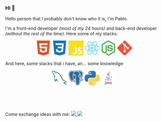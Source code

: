 ### Hi 👋

Hello person that I probably don't know who it is, I'm Pablo.

I'm a front-end developer _(most of my 24 hours)_ and back-end developer _(without the rest of the time)_. Here some of my stacks:
<p align="center">
	<img src="https://github.com/pablorodrigo52/pablorodrigo52/blob/master/assets/html5.svg" width="48"/>
	<img src="https://github.com/pablorodrigo52/pablorodrigo52/blob/master/assets/css3.svg" width="48"/>
	<img src="https://github.com/pablorodrigo52/pablorodrigo52/blob/master/assets/javascript.svg" width="48"/>
	<img src="https://github.com/pablorodrigo52/pablorodrigo52/blob/master/assets/react.svg" width="48"/>
	<img src="https://github.com/pablorodrigo52/pablorodrigo52/blob/master/assets/node-dot-js.svg" width="48"/>
	<img src="https://github.com/pablorodrigo52/pablorodrigo52/blob/master/assets/git.svg" width="48"/>
</p>

And here, some stacks that i have, an... some knowledge:
<p align="center">
	<img src="https://github.com/pablorodrigo52/pablorodrigo52/blob/master/assets/mysql.svg" width="48"/>
	<img src="https://github.com/pablorodrigo52/pablorodrigo52/blob/master/assets/postgresql.svg" width="48"/>
	<img src="https://github.com/pablorodrigo52/pablorodrigo52/blob/master/assets/python.svg" width="48"/>
	<img src="https://github.com/pablorodrigo52/pablorodrigo52/blob/master/assets/java.svg" width="48"/>
</p>

<br>
<br>
<br>

Come exchange ideas with me: 
<a target="_blank" href="https://www.linkedin.com/in/pablo-rodrigo-810414151/" alt="LinkedIn">
	<img src="https://img.shields.io/badge/-LinkedIn-blue?style=flat-square&logo=Linkedin&logoColor=white" />
</a>
<a href="mailto:pablorodrigo552@gmail.com" alt="Gmail">
	<img src="https://img.shields.io/badge/-Gmail-D54B3D?style=flat-square&logo=Gmail&logoColor=white" />
</a>



<!--
**pablorodrigo52/pablorodrigo52** is a ✨ _special_ ✨ repository because its `README.md` (this file) appears on your GitHub profile.

Here are some ideas to get you started:

- 🔭 I’m currently working on ...
- 🌱 I’m currently learning ...
- 👯 I’m looking to collaborate on ...
- 🤔 I’m looking for help with ...
- 💬 Ask me about ...
- 📫 How to reach me: ...
- 😄 Pronouns: ...
- ⚡ Fun fact: ...
-->
